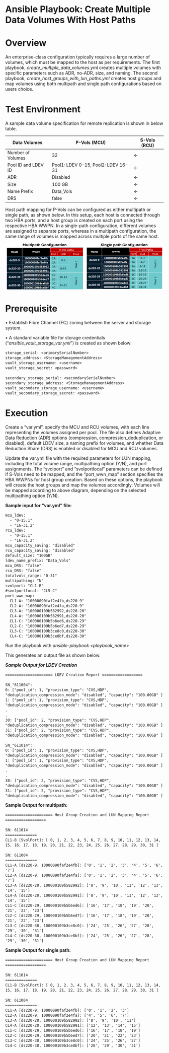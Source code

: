 # Ansible Playbook: Create Multiple Data Volumes With Host Paths
# Overview
An enterprise-class configuration typically requires a large number of volumes, which must be mapped to the host as per requirements. The first playbook, _create_multiple_data_volumes.yml_ creates multiple volumes with specific parameters such as ADR, no-ADR, size, and naming. The second playbook, _create_host_groups_with_lun_paths.yml_ creates host groups and map volumes using both multipath and single path configurations based on users choice.

# Test Environment
A sample data volume specification for remote replication is shown in below table.

| Data Volumes | P-Vols (MCU) | S-Vols (RCU) |
|---|---|---|
| Number of Volumes | 32 | <- |
| Pool ID and LDEV ID | Pool1: LDEV 0-15, Pool2: LDEV 16-31 | <-|
| ADR | Disabled | <- |
| Size | 100 GB | <- |
| Name Prefix | Data_Vols | <-|
| DRS | false | <- |

Host path mapping for P-Vols can be configured as either multipath or single path, as shown below. In this setup, each host is connected through two HBA ports, and a host group is created on each port using the respective HBA WWPN. In a single-path configuration, different volumes are assigned to separate ports, whereas in a multipath configuration, the same range of volumes is mapped across multiple ports of the same host.

![P-Vols Host Paths](./assets/P-Vols-host-paths.png)

# Prerequisite
•	Establish Fibre Channel (FC) zoning between the server and storage system.

•	A standard variable file for storage credentials (“_ansible_vault_storage_var.yml_”) is created as shown below:

```
storage_serial: <primarySerialNumber>
storage_address: <StorageManagementAddress>
vault_storage_username: <username>
vault_storage_secret: <password>

secondary_storage_serial: <secondarySerialNumber>
secondary_storage_address: <StorageManagementAddress> 
vault_secondary_storage_username: <username>
vault_secondary_storage_secret: <password>
```
# Execution   
Create a “var.yml”, specify the MCU and RCU volumes, with each line representing the volumes assigned per pool. The file also defines Adaptive Data Reduction (ADR) options (compression, compression_deduplication, or disabled), default LDEV size, a naming prefix for volumes, and whether Data Reduction Share (DRS) is enabled or disabled for MCU and RCU volumes.

Update the var.yml file with the required parameters for LUN mapping, including the total volume range, multipathing option (Y/N), and port assignments. The “svolport” and “svolportlocal” parameters can be defined if S-Vols need to be mapped, and the “port_wwn_map” section specifies the HBA WWPNs for host group creation. Based on these options, the playbook will create the host groups and map the volumes accordingly. Volumes will be mapped according to above diagram, depending on the selected multipathing option (Y/N).

**Sample input for “var.yml” file:**
```
mcu_ldev:
  - "0-15,1"
  - "16-31,2"
rcu_ldev:
  - "0-15,1"
  - "16-31,2"
mcu_capacity_saving: "disabled"
rcu_capacity_saving: "disabled"
default_size: "100GB"
ldev_name_prefix: "Data_Vols"
mcu_DRS: "false"
rcu_DRS: "false"
totalvols_range: "0-31"
multipathing: "N" 
svolport: "CL1-B"  
#svolportlocal: "CL5-C" 
port_wwn_map:
  CL1-A: "10000090faf2e4fb,ds220-9"
  CL2-A: "10000090faf2e4fa,ds220-9"
  CL3-A: "100000109b582992,ds220-20"
  CL4-A: "100000109b582991,ds220-20"
  CL1-C: "100000109b5b6ed6,ds220-29"
  CL2-C: "100000109b5b6ed7,ds220-29"
  CL3-C: "100000109b3ce8c0,ds220-30"
  CL4-C: "100000109b3ce8bf,ds220-30"

```
Run the playbook with _ansible-playbook <playbook_name>_

This generates an output file as shown below.

***Sample Output for LDEV Creation***
```
===================== LDEV Creation Report ==================

SN_"611004":
0: ["pool_id": 1, "provision_type": "CVS,HDP", "deduplication_compression_mode": "disabled", "capacity": "100.00GB" ]
1: ["pool_id": 1, "provision_type": "CVS,HDP", "deduplication_compression_mode": "disabled", "capacity": "100.00GB" ]
.
.
30: ["pool_id": 2, "provision_type": "CVS,HDP", "deduplication_compression_mode": "disabled", "capacity": "100.00GB" ]
31: ["pool_id": 2, "provision_type": "CVS,HDP", "deduplication_compression_mode": "disabled", "capacity": "100.00GB" ]

SN_"611014":
0: ["pool_id": 1, "provision_type": "CVS,HDP", "deduplication_compression_mode": "disabled", "capacity": "100.00GB" ]
1: ["pool_id": 1, "provision_type": "CVS,HDP", "deduplication_compression_mode": "disabled", "capacity": "100.00GB" ]
.
.
30: ["pool_id": 2, "provision_type": "CVS,HDP", "deduplication_compression_mode": "disabled", "capacity": "100.00GB" ]
31: ["pool_id": 2, "provision_type": "CVS,HDP", "deduplication_compression_mode": "disabled", "capacity": "100.00GB" ]
```

**Sample Output for multipath:**
```
===================== Host Group Creation and LUN Mapping Report ==================

SN: 611014
==============
CL1-B [SvolPort]: [ 0, 1, 2, 3, 4, 5, 6, 7, 8, 9, 10, 11, 12, 13, 14, 15, 16, 17, 18, 19, 20, 21, 22, 23, 24, 25, 26, 27, 28, 29, 30, 31 ]

SN: 611004
==============
CL1-A [ds220-9, 10000090faf2e4fb]: ['0', '1', '2', '3', '4', '5', '6', '7']
CL2-A [ds220-9, 10000090faf2e4fa]: ['0', '1', '2', '3', '4', '5', '6', '7']
CL3-A [ds220-20, 100000109b582992]: ['8', '9', '10', '11', '12', '13', '14', '15']
CL4-A [ds220-20, 100000109b582991]: ['8', '9', '10', '11', '12', '13', '14', '15']
CL1-C [ds220-29, 100000109b5b6ed6]: ['16', '17', '18', '19', '20', '21', '22', '23']
CL2-C [ds220-29, 100000109b5b6ed7]: ['16', '17', '18', '19', '20', '21', '22', '23']
CL3-C [ds220-30, 100000109b3ce8c0]: ['24', '25', '26', '27', '28', '29', '30', '31']
CL4-C [ds220-30, 100000109b3ce8bf]: ['24', '25', '26', '27', '28', '29', '30', '31']
```
**Sample Output for single path:**
```
===================== Host Group Creation and LUN Mapping Report ==================

SN: 611014
==============
CL1-B [SvolPort]: [ 0, 1, 2, 3, 4, 5, 6, 7, 8, 9, 10, 11, 12, 13, 14, 15, 16, 17, 18, 19, 20, 21, 22, 23, 24, 25, 26, 27, 28, 29, 30, 31 ]

SN: 611004
==============
CL1-A [ds220-9, 10000090faf2e4fb]: ['0', '1', '2', '3']
CL2-A [ds220-9, 10000090faf2e4fa]: ['4', '5', '6', '7']
CL3-A [ds220-20, 100000109b582992]: ['8', '9', '10', '11']
CL4-A [ds220-20, 100000109b582991]: ['12', '13', '14', '15']
CL1-C [ds220-29, 100000109b5b6ed6]: ['16', '17', '18', '19']
CL2-C [ds220-29, 100000109b5b6ed7]: ['20', '21', '22', '23']
CL3-C [ds220-30, 100000109b3ce8c0]: ['24', '25', '26', '27']
CL4-C [ds220-30, 100000109b3ce8bf]: ['28', '29', '30', '31']
```

